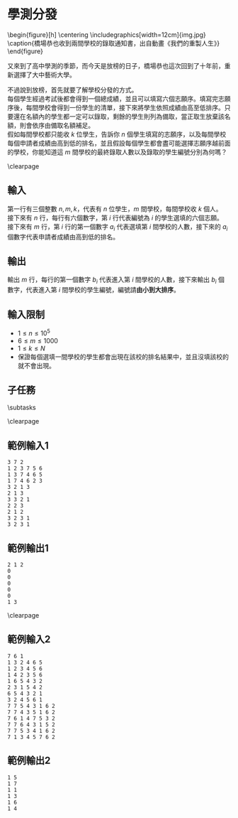 # 學測分發

\begin{figure}[h]
\centering
\includegraphics[width=12cm]{img.jpg}
\caption{橋場恭也收到兩間學校的錄取通知書，出自動畫《我們的重製人生》}
\end{figure}

又來到了高中學測的季節，而今天是放榜的日子，橋場恭也這次回到了十年前，重新選擇了大中藝術大學。  

不過說到放榜，首先就要了解學校分發的方式。  
每個學生經過考試後都會得到一個總成績，並且可以填寫六個志願序。填寫完志願序後，每間學校會得到一份學生的清單，接下來將學生依照成績由高至低排序。只要還在名額內的學生都一定可以錄取，剩餘的學生則列為備取，當正取生放棄該名額，則會依序由備取名額補足。  
假如每間學校都只能收 $k$ 位學生，告訴你 $n$ 個學生填寫的志願序，以及每間學校每個申請者成績由高到低的排名，並且假設每個學生都會盡可能選擇志願序越前面的學校，你能知道這 $m$ 間學校的最終錄取人數以及錄取的學生編號分別為何嗎？  

\clearpage

## 輸入
第一行有三個整數 $n, m, k$，代表有 $n$ 位學生，$m$ 間學校，每間學校收 $k$ 個人。  
接下來有 $n$ 行，每行有六個數字，第 $i$ 行代表編號為 $i$ 的學生選填的六個志願。  
接下來有 $m$ 行，第 $i$ 行的第一個數字 $a_i$ 代表選填第 $i$ 間學校的人數，接下來的 $a_i$ 個數字代表申請者成績由高到低的排名。  

## 輸出
輸出 $m$ 行，每行的第一個數字 $b_i$ 代表進入第 $i$ 間學校的人數，接下來輸出 $b_i$ 個數字，代表進入第 $i$ 間學校的學生編號，編號請**由小到大排序**。  

## 輸入限制
 - $1 \leq n \leq 10^5$
 - $6 \leq m \leq 1000$
 - $1 \leq k \leq N$
 - 保證每個選填一間學校的學生都會出現在該校的排名結果中，並且沒填該校的就不會出現。

## 子任務
\subtasks

\clearpage

## 範例輸入1
```
3 7 2
1 2 3 7 5 6
1 3 7 4 6 5
1 7 4 6 2 3
3 2 1 3
2 1 3
3 3 2 1
2 2 3
2 1 2
3 2 3 1
3 2 3 1
```

## 範例輸出1
```
2 1 2
0
0
0
0
0
1 3
```

\clearpage

## 範例輸入2
```
7 6 1
1 3 2 4 6 5
1 2 3 4 5 6
1 4 2 3 5 6
1 6 5 4 3 2
2 3 1 5 4 2
6 5 4 3 2 1
3 2 4 5 6 1
7 7 5 4 3 1 6 2
7 7 4 3 5 1 6 2
7 6 1 4 7 5 3 2
7 7 6 4 3 1 5 2
7 7 5 3 4 1 6 2
7 1 3 4 5 7 6 2
```

## 範例輸出2
```
1 5
1 7
1 1
1 3
1 6
1 4
```
